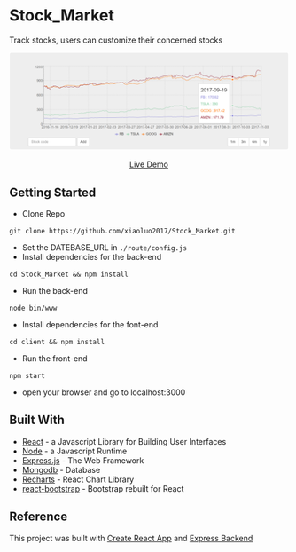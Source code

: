 # Stock_Market
Track stocks, users can customize their concerned stocks<br/>

<p align="center" margin-bottom="0">
  <a href="https://guarded-lowlands-11750.herokuapp.com/" target="_blank">
    <img alt="Stock Market Clone Demo" width="auto" height="auto" src="https://github.com/xiaoluo2017/Stock_Market/blob/master/images/Capture.PNG">
  </a>
</p>
<p align="center">
  <a href="https://guarded-lowlands-11750.herokuapp.com/">Live Demo</a>
</p>

## Getting Started
* Clone Repo 
```
git clone https://github.com/xiaoluo2017/Stock_Market.git
```
* Set the DATEBASE_URL in ```./route/config.js```
* Install dependencies for the back-end 
```
cd Stock_Market && npm install
```
* Run the back-end 
```
node bin/www
```
* Install dependencies for the font-end 
```
cd client && npm install
```
* Run the front-end 
```
npm start
```
* open your browser and go to localhost:3000

## Built With
* [React](https://facebook.github.io/react/) - a Javascript Library for Building User Interfaces
* [Node](https://nodejs.org) - a Javascript Runtime
* [Express.js](http://expressjs.com) - The Web Framework
* [Mongodb](http://mongodb.github.io/node-mongodb-native/2.0/) - Database
* [Recharts](http://recharts.org/#/zh-CN/guide) - React Chart Library
* [react-bootstrap](https://react-bootstrap.github.io/) - Bootstrap rebuilt for React

## Reference
This project was built with [Create React App](https://github.com/facebookincubator/create-react-app) and [Express Backend](https://daveceddia.com/create-react-app-express-backend/)</br>
